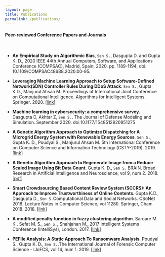 ```yaml
---
layout: page
title: Publications
permalink: /publications/
---
```

#### Peer-reviewed Conference Papers and Journals
<br>

- **An Empirical Study on Algorithmic Bias**, `Sen S.`, Dasgupta D. and Gupta K. D., 2020 IEEE 44th Annual Computers, Software, and Applications Conference (COMPSAC), Madrid, Spain, 2020, pp. 1189-1194, 
doi: 10.1109/COMPSAC48688.2020.00-95.

- **Leveraging Machine Learning Approach to Setup Software-Defined Network(SDN) Controller Rules During DDoS Attack**. `Sen S.`, Gupta K.D., Manjurul Ahsan M. Proceedings of International Joint Conference on Computational Intelligence. Algorithms for Intelligent Systems. Springer. 2020.
[[link](https://www.researchgate.net/publication/334232646_Leveraging_Machine_Learning_Approach_to_Setup_Software-Defined_NetworkSDN_Controller_Rules_During_DDoS_Attack)]

- **Machine learning in cybersecurity: a comprehensive survey**. Dasgupta D, Akhtar Z, `Sen S.`. The Journal of Defense Modeling and Simulation. September 2020. doi:10.1177/1548512920951275

- **A Genetic Algorithm Approach to Optimize Dispatching for A Microgrid Energy System with Renewable Energy Sources**. `Sen S.`, Gupta K. D., Poudyal S., Manjurul Ahsan M. 5th International Conference on Computer Science and Information Technology (CSTY-2019). 2019. [[link](https://aircconline.com/csit/abstract/v9n14/csit91401.html)]

- **A Genetic Algorithm Approach to Regenerate Image from a Reduce Scaled Image Using Bit Data Count**. Gupta K. D., `Sen S.` BRAIN. Broad Research in Artificial Intelligence and Neuroscience, vol 9, num 2. 2018.[[pdf](brain.edusoft.ro/index.php/brain/article/viewFile/805/934)] 

- **Smart Crowdsourcing Based Content Review System (SCCRS): An Approach to Improve Trustworthiness of Online Contents**. Gupta K.D., Dasgupta D., `Sen S.`Computational Data and Social Networks. CSoNet 2018. Lecture Notes in Computer Science, vol 11280. Springer, Cham 2018. 2018. [[link](https://www.researchgate.net/publication/329015916_Smart_Crowdsourcing_Based_Content_Review_System_SCCRS_An_Approach_to_Improve_Trustworthiness_of_Online_Contents_7th_International_Conference_CSoNet_2018_Shanghai_China_December_18-20_2018_Proceedings)]

- **A modified penalty function in fuzzy clustering algorithm**. Saroare M. K., Sefat M. S., `Sen S.`, Shahjahan M.,  2017 Intelligent Systems Conference (IntelliSys), London. 2017. [[link](https://ieeexplore.ieee.org/abstract/document/8324332)]

- **PEFile Analysis: A Static Approach To Ransomware Analysis**. Poudyal S., Gupta K. D., `Sen S.`.The International Journal of Forensic Computer Science - IJoFCS, vol 14, num 1. 2019. [[link](http://ijofcs.org/abstract-v14n1-pp04.html)]
